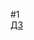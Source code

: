 #1  
  [ДЗ](https://docs.google.com/document/d/1IYkBJLE5hOzax27JQWuX7fhWlp-Nn-coBIcc2qm8X5w/edit?usp=share_link)  
